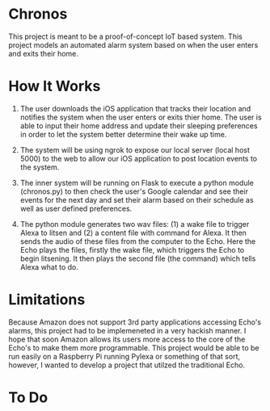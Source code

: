 # Chronos 

This project is meant to be a proof-of-concept IoT based system. This project models an automated alarm system based on when the
user enters and exits their home.

# How It Works

1. The user downloads the iOS application that tracks their location and notifies the system when the user 
enters or exits thier home. The user is able to input their home address and update their sleeping preferences 
in order to let the system better determine their wake up time.

2. The system will be using ngrok to expose our local server (local host 5000) to the web to allow our iOS application 
to post location events to the system. 

3. The inner system will be running on Flask to execute a python module (chronos.py) to then check 
the user's Google calendar and see their events for the next day and set their alarm based on their 
schedule as well as user defined preferences. 

4. The python module generates two wav files: (1) a wake file to trigger Alexa to litsen and (2) a content file with command
for Alexa. It then sends the audio of these files from the computer to the Echo. Here the Echo plays the files, 
firstly the wake file, which triggers the Echo to begin litsening. It then plays the second file (the command) 
which tells Alexa what to do.


# Limitations

Because Amazon does not support 3rd party applications accessing Echo's alarms, this project had to be implemeneted in a very hackish manner. I hope that soon Amazon allows its users more access to the core of the Echo's to make them more programmable. This project would be able to be run easily on a Raspberry Pi running Pylexa or something of that sort, however, I wanted to develop a project that utilzed the traditional Echo. 


# To Do